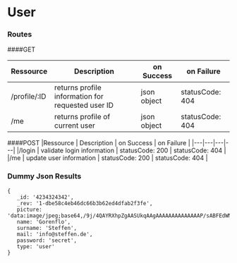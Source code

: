 # User

### Routes
####GET

|Ressource   | Description  |  on Success | on Failure |
|---|---|---|---|
|/profile/:ID   | returns profile information for requested user ID  | json object | statusCode: 404 | 
|/me           | returns profile of current user  | json object | statusCode: 404 |


####POST
|Ressource   | Description  |  on Success | on Failure |
|---|---|---|---|
|/login   | validate login information  | statusCode: 200 | statusCode: 404 |
|/me   | update user information  | statusCode: 200 | statusCode: 404 |



### Dummy Json Results
```
{
   _id: '4234324342',
   _rev: '1-dbe58c4eb46dc66b3b62ed4dfab2f3fe',
   picture: 'data:image/jpeg;base64,/9j/4QAYRXhpZgAASUkqAAgAAAAAAAAAAAAAAP/sABFEdWNreQABAAQAAABQAAD/4QMbaHR0cDovL25zLmFkb2JlLmNvbS94YXAvMS4wLwA8P3hwYWNrZXQgYmVnaW49Iu+7vyIgaWQ9Ilc1TTBNcENlaGlIenJlU3pOVGN6a2M5ZCI/PiA8eDp4bXBtZXRhIHhtbG5zOng9ImFkb2JlOm5zOm1ldGEvIiB4OnhtcHRrPSJBZG9iZSBYTVAgQ29yZSA1LjMtYzAxMSA2Ni4xNDU2NjEsIDIwMTIvMDIvMDYtMTQ6NTY6MjcgICAgICAgICI+IDxyZGY6UkRGIHhtbG5zOnJkZj0iaHR0cDovL3d3dy53My5vcmcvMTk5OS8wMi8yMi1yZGYtc3ludGF4LW5zIdGbi2h+OG5cdSUJ6KAimgqU2tJ6XFRQKcqZVxOZK97SHO225f8qsLntItaBj...',
   name: 'Gorenflo',
   surname: 'Steffen',
   mail: 'info@steffen.de',
   password: 'secret',
   type: 'user'
}
 

```


